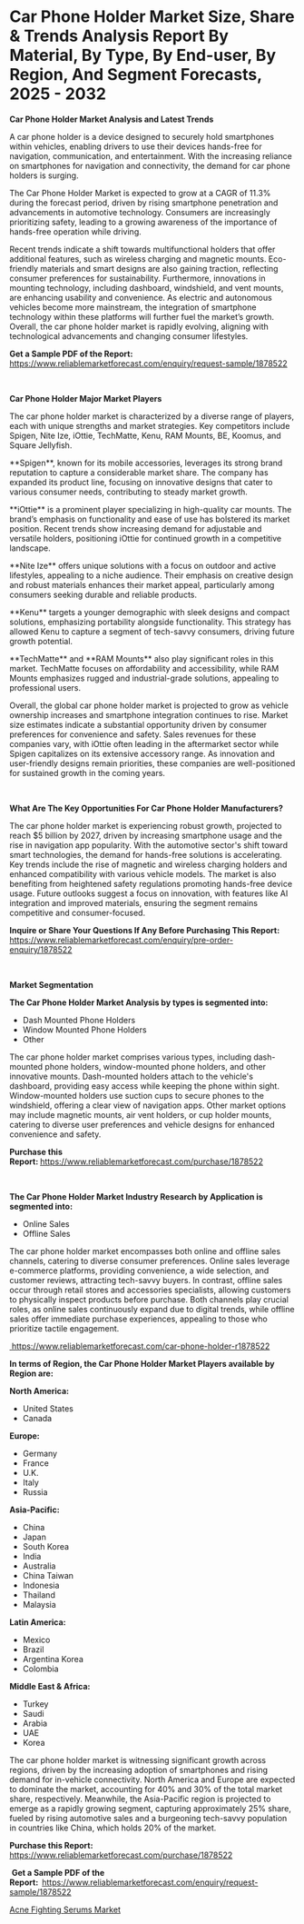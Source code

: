 <p><h1>Car Phone Holder Market Size, Share & Trends Analysis Report By Material, By Type, By End-user, By Region, And Segment Forecasts, 2025 - 2032</h1></p><p><strong>Car Phone Holder Market Analysis and Latest Trends</strong></p>
<p><p>A car phone holder is a device designed to securely hold smartphones within vehicles, enabling drivers to use their devices hands-free for navigation, communication, and entertainment. With the increasing reliance on smartphones for navigation and connectivity, the demand for car phone holders is surging. </p><p>The Car Phone Holder Market is expected to grow at a CAGR of 11.3% during the forecast period, driven by rising smartphone penetration and advancements in automotive technology. Consumers are increasingly prioritizing safety, leading to a growing awareness of the importance of hands-free operation while driving. </p><p>Recent trends indicate a shift towards multifunctional holders that offer additional features, such as wireless charging and magnetic mounts. Eco-friendly materials and smart designs are also gaining traction, reflecting consumer preferences for sustainability. Furthermore, innovations in mounting technology, including dashboard, windshield, and vent mounts, are enhancing usability and convenience. As electric and autonomous vehicles become more mainstream, the integration of smartphone technology within these platforms will further fuel the market’s growth. Overall, the car phone holder market is rapidly evolving, aligning with technological advancements and changing consumer lifestyles.</p></p>
<p><strong>Get a Sample PDF of the Report:&nbsp;</strong> <a href="https://www.reliablemarketforecast.com/enquiry/request-sample/1878522?utm_campaign=2140&utm_medium=2&utm_source=Github&utm_content=ia&utm_term=08022025&utm_id=car-phone-holder">https://www.reliablemarketforecast.com/enquiry/request-sample/1878522</a></p>
<p>&nbsp;</p>
<p><strong>Car Phone Holder Major Market Players</strong></p>
<p><p>The car phone holder market is characterized by a diverse range of players, each with unique strengths and market strategies. Key competitors include Spigen, Nite Ize, iOttie, TechMatte, Kenu, RAM Mounts, BE, Koomus, and Square Jellyfish.</p><p>**Spigen**, known for its mobile accessories, leverages its strong brand reputation to capture a considerable market share. The company has expanded its product line, focusing on innovative designs that cater to various consumer needs, contributing to steady market growth.</p><p>**iOttie** is a prominent player specializing in high-quality car mounts. The brand’s emphasis on functionality and ease of use has bolstered its market position. Recent trends show increasing demand for adjustable and versatile holders, positioning iOttie for continued growth in a competitive landscape.</p><p>**Nite Ize** offers unique solutions with a focus on outdoor and active lifestyles, appealing to a niche audience. Their emphasis on creative design and robust materials enhances their market appeal, particularly among consumers seeking durable and reliable products.</p><p>**Kenu** targets a younger demographic with sleek designs and compact solutions, emphasizing portability alongside functionality. This strategy has allowed Kenu to capture a segment of tech-savvy consumers, driving future growth potential.</p><p>**TechMatte** and **RAM Mounts** also play significant roles in this market. TechMatte focuses on affordability and accessibility, while RAM Mounts emphasizes rugged and industrial-grade solutions, appealing to professional users.</p><p>Overall, the global car phone holder market is projected to grow as vehicle ownership increases and smartphone integration continues to rise. Market size estimates indicate a substantial opportunity driven by consumer preferences for convenience and safety. Sales revenues for these companies vary, with iOttie often leading in the aftermarket sector while Spigen capitalizes on its extensive accessory range. As innovation and user-friendly designs remain priorities, these companies are well-positioned for sustained growth in the coming years.</p></p>
<p>&nbsp;</p>
<p><strong>What Are The Key Opportunities For Car Phone Holder Manufacturers?</strong></p>
<p><p>The car phone holder market is experiencing robust growth, projected to reach $5 billion by 2027, driven by increasing smartphone usage and the rise in navigation app popularity. With the automotive sector's shift toward smart technologies, the demand for hands-free solutions is accelerating. Key trends include the rise of magnetic and wireless charging holders and enhanced compatibility with various vehicle models. The market is also benefiting from heightened safety regulations promoting hands-free device usage. Future outlooks suggest a focus on innovation, with features like AI integration and improved materials, ensuring the segment remains competitive and consumer-focused.</p></p>
<p><strong>Inquire or Share Your Questions If Any Before Purchasing This Report:</strong> <a href="https://www.reliablemarketforecast.com/enquiry/pre-order-enquiry/1878522?utm_campaign=2140&utm_medium=2&utm_source=Github&utm_content=ia&utm_term=08022025&utm_id=car-phone-holder">https://www.reliablemarketforecast.com/enquiry/pre-order-enquiry/1878522</a></p>
<p>&nbsp;</p>
<p><strong>Market Segmentation</strong></p>
<p><strong>The Car Phone Holder Market Analysis by types is segmented into:</strong></p>
<p><ul><li>Dash Mounted Phone Holders</li><li>Window Mounted Phone Holders</li><li>Other</li></ul></p>
<p><p>The car phone holder market comprises various types, including dash-mounted phone holders, window-mounted phone holders, and other innovative mounts. Dash-mounted holders attach to the vehicle's dashboard, providing easy access while keeping the phone within sight. Window-mounted holders use suction cups to secure phones to the windshield, offering a clear view of navigation apps. Other market options may include magnetic mounts, air vent holders, or cup holder mounts, catering to diverse user preferences and vehicle designs for enhanced convenience and safety.</p></p>
<p><strong>Purchase this Report:&nbsp;</strong><a href="https://www.reliablemarketforecast.com/purchase/1878522?utm_campaign=2140&utm_medium=2&utm_source=Github&utm_content=ia&utm_term=08022025&utm_id=car-phone-holder">https://www.reliablemarketforecast.com/purchase/1878522</a></p>
<p>&nbsp;</p>
<p><strong>The Car Phone Holder Market Industry Research by Application is segmented into:</strong></p>
<p><ul><li>Online Sales</li><li>Offline Sales</li></ul></p>
<p><p>The car phone holder market encompasses both online and offline sales channels, catering to diverse consumer preferences. Online sales leverage e-commerce platforms, providing convenience, a wide selection, and customer reviews, attracting tech-savvy buyers. In contrast, offline sales occur through retail stores and accessories specialists, allowing customers to physically inspect products before purchase. Both channels play crucial roles, as online sales continuously expand due to digital trends, while offline sales offer immediate purchase experiences, appealing to those who prioritize tactile engagement.</p></p>
<p><a href="https://www.reliablemarketforecast.com/car-phone-holder-r1878522?utm_campaign=2140&utm_medium=2&utm_source=Github&utm_content=ia&utm_term=08022025&utm_id=car-phone-holder">&nbsp;https://www.reliablemarketforecast.com/car-phone-holder-r1878522</a></p>
<p><strong>In terms of Region, the Car Phone Holder Market Players available by Region are:</strong></p>
<p>
    <p> <strong> North America: </strong>
        <ul>
            <li>United States</li>
            <li>Canada</li>
        </ul>
        </p> 
    <p> <strong> Europe: </strong>
        <ul>
            <li>Germany</li>
            <li>France</li>
            <li>U.K.</li>
            <li>Italy</li>
            <li>Russia</li>
        </ul>
        </p> 
    <p> <strong> Asia-Pacific: </strong>
        <ul>
            <li>China</li>
            <li>Japan</li>
            <li>South Korea</li>
            <li>India</li>
            <li>Australia</li>
            <li>China Taiwan</li>
            <li>Indonesia</li>
            <li>Thailand</li>
            <li>Malaysia</li>
        </ul>
        </p> 
    <p> <strong> Latin America: </strong>
        <ul>
            <li>Mexico</li>
            <li>Brazil</li>
            <li>Argentina Korea</li>
            <li>Colombia</li>
        </ul>
        </p> 
    <p> <strong> Middle East & Africa: </strong>
        <ul>
            <li>Turkey</li>
            <li>Saudi</li>
            <li>Arabia</li>
            <li>UAE</li>
            <li>Korea</li>
        </ul>
    </p>
    </p>
<p><p>The car phone holder market is witnessing significant growth across regions, driven by the increasing adoption of smartphones and rising demand for in-vehicle connectivity. North America and Europe are expected to dominate the market, accounting for 40% and 30% of the total market share, respectively. Meanwhile, the Asia-Pacific region is projected to emerge as a rapidly growing segment, capturing approximately 25% share, fueled by rising automotive sales and a burgeoning tech-savvy population in countries like China, which holds 20% of the market.</p></p>
<p><strong>Purchase this Report: </strong><a href="https://www.reliablemarketforecast.com/purchase/1878522?utm_campaign=2140&utm_medium=2&utm_source=Github&utm_content=ia&utm_term=08022025&utm_id=car-phone-holder">https://www.reliablemarketforecast.com/purchase/1878522</a></p>
<p>&nbsp;<strong>Get a Sample PDF of the Report:&nbsp;&nbsp;</strong><a href="https://www.reliablemarketforecast.com/enquiry/request-sample/1878522?utm_campaign=2140&utm_medium=2&utm_source=Github&utm_content=ia&utm_term=08022025&utm_id=car-phone-holder">https://www.reliablemarketforecast.com/enquiry/request-sample/1878522</a></p>
<p><strong></strong></p>
<p><p><a href="https://github.com/abbislposival/Market-Research-Report-List-1/blob/main/acne-fighting-serums-market.md?utm_campaign=2140&utm_medium=2&utm_source=Github&utm_content=ia&utm_term=08022025&utm_id=car-phone-holder">Acne Fighting Serums Market</a></p></p>